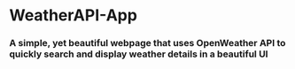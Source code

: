 # WeatherAPI-App
### A simple, yet beautiful webpage that uses OpenWeather API to quickly search and display weather details in a beautiful UI
